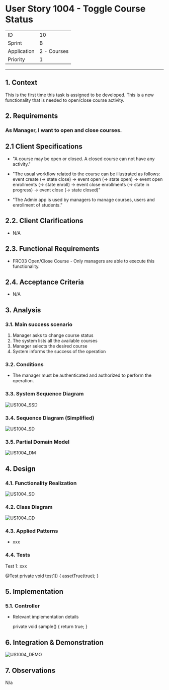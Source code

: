 # User Story 1004 - Toggle Course Status

|             |             |
| ----------- | ----------- |
| ID          | 10          |
| Sprint      | B           |
| Application | 2 - Courses |
| Priority    | 1           |

---

## 1. Context

This is the first time this task is assigned to be developed. This is a new functionality that is needed to open/close course activity.

## 2. Requirements

### As Manager, I want to open and close courses.

## 2.1 Client Specifications

- "A course may be open or closed. A closed course can not have any activity."

- "The usual workflow related to the course can be illustrated as follows:
  event create (-> state close) -> event open (-> state open) -> event open enrollments (-> state
  enroll) -> event close enrollments (-> state in progress) -> event close (-> state closed)"

- "The Admin app is used by managers to manage courses, users and enrollment of students."

## 2.2. Client Clarifications

- N/A

## 2.3. Functional Requirements

- FRC03 Open/Close Course - Only managers are able to execute this functionality.

## 2.4. Acceptance Criteria

- N/A

## 3. Analysis

### 3.1. Main success scenario

1. Manager asks to change course status
2. The system lists all the available courses
3. Manager selects the desired course
4. System informs the success of the operation

### 3.2. Conditions

- The manager must be authenticated and authorized to perform the operation.

### 3.3. System Sequence Diagram

![US1004_SSD](out/US1004_SSD.svg)

### 3.4. Sequence Diagram (Simplified)

![US1004_SD](out/US1004_SD.svg)

### 3.5. Partial Domain Model

![US1004_DM](out/US1004_DM.svg)

## 4. Design

### 4.1. Functionality Realization

![US1004_SD](out/US1004_SD.svg)

### 4.2. Class Diagram

![US1004_CD](out/US1004_CD.svg)

### 4.3. Applied Patterns

- xxx

### 4.4. Tests

Test 1: xxx

@Test
private void test1() {
assetTrue(true);
}


## 5. Implementation

### 5.1. Controller

- Relevant implementation details

  private void sample() {
  return true;
  }


## 6. Integration & Demonstration

![US1004_DEMO](US1004_DEMO.png)

## 7. Observations

N/a
